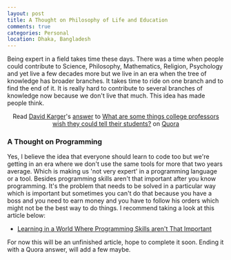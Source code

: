 ```yaml
---
layout: post
title: A Thought on Philosophy of Life and Education 
comments: true
categories: Personal
location: Dhaka, Bangladesh
---
```


Being expert in a field takes time these days. There was a time when people could contribute to Science, Philosophy, Mathematics, Religion, Psychology and yet live a few decades more but we live in an era when the tree of knowledge has broader branches. It takes time to ride on one branch and to find the end of it. It is really hard to contribute to several branches of knowledge now because we don't live that much. This idea has made people think.


<center class="quora-answer">
<span class='quora-content-embed' data-name='What-are-some-things-college-professors-wish-they-could-tell-their-students/answer/David-Karger-1'>Read <a class='quora-content-link' data-width='560' data-height='260' href='https://www.quora.com/What-are-some-things-college-professors-wish-they-could-tell-their-students/answer/David-Karger-1' data-type='answer' data-id='90137342' data-key='de85b7fcc3fd878835d2c05f17242623' load-full-answer='False' data-embed='kexepkd'><a href='https://www.quora.com/David-Karger-1'>David Karger</a>&#039;s <a href='/What-are-some-things-college-professors-wish-they-could-tell-their-students#ans90137342'>answer</a> to <a href='/What-are-some-things-college-professors-wish-they-could-tell-their-students' ref='canonical'><span class="rendered_qtext">What are some things college professors wish they could tell their students?</span></a></a> on <a href='https://www.quora.com'>Quora</a><script type="text/javascript" src="https://www.quora.com/widgets/content"></script></span>
</center>

### A Thought on Programming
Yes, I believe the idea that everyone should learn to code too but we're getting in an era where we don't use the same tools for more that two years average. Which is making us 'not very expert' in a programming language or a tool. Besides programming skills aren't that important after you know programming. It's the problem that needs to be solved in a particular way which is important but sometimes you can't do that because you have a boss and you need to earn money and you have to follow his orders which might not be the best way to do things. I recommend taking a look at this article below:

- <a href="https://daedtech.com/programming-skills-arent-important/">Learning in a World Where Programming Skills aren't That Important</a>

For now this will be an unfinished article, hope to complete it soon. Ending it with a Quora answer, will add a few maybe.